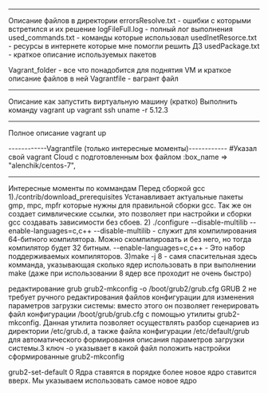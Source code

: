 ------------------------------------------------------------
Описание файлов в директории
errorsResolve.txt - ошибки с которыми встретился и их решение
logFileFull.log - полный лог выполнения
used_commands.txt - команды которые использовал
usedInetResorce.txt - ресурсы в интернете которые мне помогли решить ДЗ
usedPackage.txt - краткое описание используемых пакетов

Vagrant_folder - все что понадобится для поднятия VM и краткое описание файлов в ней
Vagrantfile - вагрант файл

------------------------------------------------------------
Описание как запустить виртуальную машину (кратко)
Выполнить команду
vagrant up
vagrant ssh
 uname -r
 5.12.3


------------------------------------------------------------
Полное описание vagrant up

------------Vagrantfile (только интересные моменты)------------
#Указал свой vagrant Cloud с подготовленным box файлом
:box_name => "alenchik/centos-7",


------------------------------------------------------------
Интересные моменты по коммандам
Перед сборкой gcc
1)./contrib/download_prerequisites
Устанавливает актуальные пакеты gmp, mpc, mpfr которые нужны для правильной сборки gcc. Так же он создает симвлические ссылки, это позволяет при настройки и
сборки gcc создавать зависимости без сбоев.
2) ./configure --disable-multilib --enable-languages=c,c++
--disable-multilib - служит для компилирования 64-битного компилятора. Можно скомпилировать и без него, но тогда компилятор будет 32 битным.
--enable-languages=c,c++ - Это набор поддерживаемых компиляторов.
3)make -j 8 - самя спасительная здесь комманда, указывающая сколько ядер использовать в при выполнении make (даже при использовании 8 ядер все проходит не очень быстро)

редактирование grub
grub2-mkconfig -o /boot/grub2/grub.cfg
GRUB 2 не требует ручного редактирования файлов конфигурации для изменения параметров загрузки системы: вместо этого он позволяет генерировать файл конфигурации /boot/grub/grub.cfg с помощью утилиты grub2-mkconfig. Данная утилита позволяет осуществлять разбор сценариев из директории /etc/grub.d, а также файла конфигурации /etc/default/grub для автоматического формирования описания параметров загрузки системы.3
 ключ -o указывает в какой файл положить настройки сформированные grub2-mkconfig
 
grub2-set-default 0
Ядра ставятся в порядке более новое ядро ставится вверх. Мы указываем использовать самое новое ядро